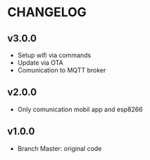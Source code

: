 # CHANGELOG

## v3.0.0
- Setup wifi via commands
- Update via OTA
- Comunication to MQTT broker

## v2.0.0
- Only comunication mobil app and esp8266

## v1.0.0
- Branch Master: original code

